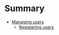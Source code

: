 # Summary

* [Managing users](managing-users/overview.md)
   * [Registering users](managing-users/registering-users.md)
